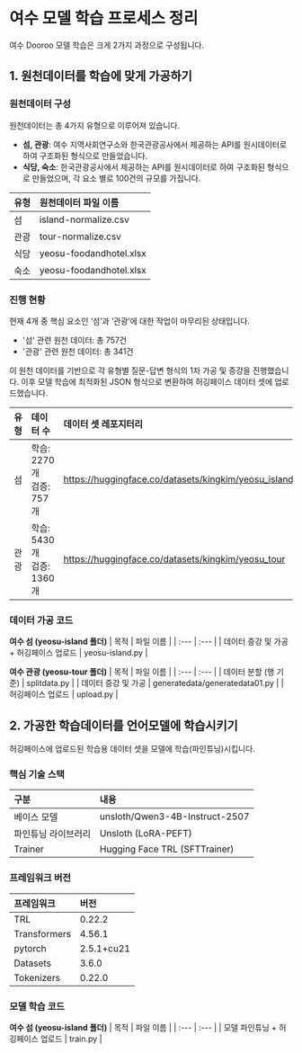 # 여수 모델 학습 프로세스 정리

여수 Dooroo 모델 학습은 크게 2가지 과정으로 구성됩니다.

## 1. 원천데이터를 학습에 맞게 가공하기

### 원천데이터 구성
원천데이터는 총 4가지 유형으로 이루어져 있습니다.

* **섬, 관광**: 여수 지역사회연구소와 한국관광공사에서 제공하는 API를 원시데이터로 하여 구조화된 형식으로 만들었습니다.
* **식당, 숙소**: 한국관광공사에서 제공하는 API를 원시데이터로 하여 구조화된 형식으로 만들었으며, 각 요소 별로 100건의 규모를 가집니다.

| 유형 | 원천데이터 파일 이름 |
| :--- | :--- |
| 섬 | island-normalize.csv |
| 관광 | tour-normalize.csv |
| 식당 | yeosu-foodandhotel.xlsx |
| 숙소 | yeosu-foodandhotel.xlsx |


### 진행 현황
현재 4개 중 핵심 요소인 ‘섬’과 ‘관광’에 대한 작업이 마무리된 상태입니다.
* '섬' 관련 원천 데이터: 총 757건
* '관광' 관련 원천 데이터: 총 341건

이 원천 데이터를 기반으로 각 유형별 질문-답변 형식의 1차 가공 및 증강을 진행했습니다. 이후 모델 학습에 최적화된 JSON 형식으로 변환하여 허깅페이스 데이터 셋에 업로드했습니다.

| 유형 | 데이터 수 | 데이터 셋 레포지터리 |
| :--- | :--- | :--- |
| 섬 | 학습: 2270개<br>검증: 757개 | <https://huggingface.co/datasets/kingkim/yeosu_island> |
| 관광 | 학습: 5430개<br>검증: 1360개 | <https://huggingface.co/datasets/kingkim/yeosu_tour> |


### 데이터 가공 코드
**여수 섬 (yeosu-island 폴더)**
| 목적 | 파일 이름 |
| :--- | :--- |
| 데이터 증강 및 가공 + 허깅페이스 업로드 | yeosu-island.py |

**여수 관광 (yeosu-tour 폴더)**
| 목적 | 파일 이름 |
| :--- | :--- |
| 데이터 분할 (행 기준) | splitdata.py |
| 데이터 증강 및 가공 | generatedata/generatedata01.py |
| 허깅페이스 업로드 | upload.py |


## 2. 가공한 학습데이터를 언어모델에 학습시키기
허깅페이스에 업로드된 학습용 데이터 셋을 모델에 학습(파인튜닝)시킵니다.

### 핵심 기술 스택

| 구분 | 내용 |
| :--- | :--- |
| 베이스 모델 | unsloth/Qwen3-4B-Instruct-2507 |
| 파인튜닝 라이브러리 | Unsloth (LoRA-PEFT) |
| Trainer | Hugging Face TRL (SFTTrainer) |


### 프레임워크 버전

| 프레임워크 | 버전 |
| :--- | :--- |
| TRL | 0.22.2 |
| Transformers | 4.56.1 |
| pytorch | 2.5.1+cu21 |
| Datasets | 3.6.0 |
| Tokenizers | 0.22.0 |


### 모델 학습 코드
**여수 섬 (yeosu-island 폴더)**
| 목적 | 파일 이름 |
| :--- | :--- |
| 모델 파인튜닝 + 허깅페이스 업로드 | train.py |
